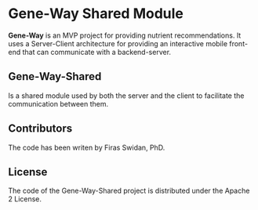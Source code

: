 Gene-Way Shared Module
======
**Gene-Way** is an MVP project for providing nutrient recommendations. It uses a Server-Client architecture for providing an interactive mobile front-end that can communicate with a backend-server.

## Gene-Way-Shared 
Is a shared module used by both the server and the client to facilitate the communication between them.

## Contributors
The code has been writen by Firas Swidan, PhD.

## License
The code of the Gene-Way-Shared project is distributed under the Apache 2 License.
